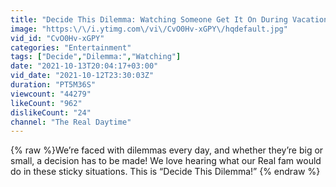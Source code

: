 ```yaml
---
title: "Decide This Dilemma: Watching Someone Get It On During Vacation to Finding a 10-Carat Diamond Ring"
image: "https:\/\/i.ytimg.com\/vi\/CvO0Hv-xGPY\/hqdefault.jpg"
vid_id: "CvO0Hv-xGPY"
categories: "Entertainment"
tags: ["Decide","Dilemma:","Watching"]
date: "2021-10-13T20:04:17+03:00"
vid_date: "2021-10-12T23:30:03Z"
duration: "PT5M36S"
viewcount: "44279"
likeCount: "962"
dislikeCount: "24"
channel: "The Real Daytime"
---
```

{% raw %}We’re faced with dilemmas every day, and whether they’re big or small, a decision has to be made! We love hearing what our Real fam would do in these sticky situations. This is “Decide This Dilemma!” {% endraw %}
